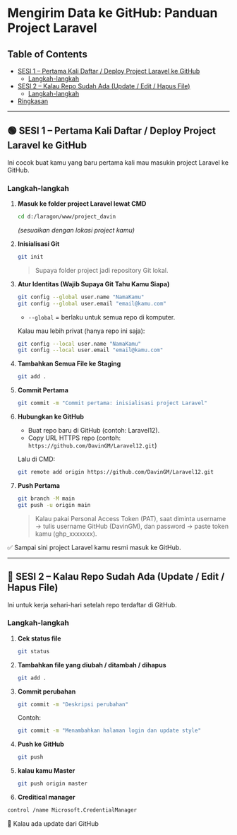 # Mengirim Data ke GitHub: Panduan Project Laravel

## Table of Contents
- [SESI 1 – Pertama Kali Daftar / Deploy Project Laravel ke GitHub](#sesi-1--pertama-kali-daftar--deploy-project-laravel-ke-github)
    - [Langkah-langkah](#langkah-langkah)
- [SESI 2 – Kalau Repo Sudah Ada (Update / Edit / Hapus File)](#sesi-2--kalau-repo-sudah-ada-update--edit--hapus-file)
    - [Langkah-langkah](#langkah-langkah-1)
- [Ringkasan](#ringkasan)

---

## 🟢 SESI 1 – Pertama Kali Daftar / Deploy Project Laravel ke GitHub

Ini cocok buat kamu yang baru pertama kali mau masukin project Laravel ke GitHub.

### Langkah-langkah

1. **Masuk ke folder project Laravel lewat CMD**
     
     ```bash
     cd d:/laragon/www/project_davin
     ```
     *(sesuaikan dengan lokasi project kamu)*

2. **Inisialisasi Git**

     ```bash
     git init
     ```
     > Supaya folder project jadi repository Git lokal.

3. **Atur Identitas (Wajib Supaya Git Tahu Kamu Siapa)**

     ```bash
     git config --global user.name "NamaKamu"
     git config --global user.email "email@kamu.com"
     ```
     - `--global` = berlaku untuk semua repo di komputer.

     Kalau mau lebih privat (hanya repo ini saja):

     ```bash
     git config --local user.name "NamaKamu"
     git config --local user.email "email@kamu.com"
     ```

4. **Tambahkan Semua File ke Staging**

     ```bash
     git add .
     ```

5. **Commit Pertama**

     ```bash
     git commit -m "Commit pertama: inisialisasi project Laravel"
     ```

6. **Hubungkan ke GitHub**

     - Buat repo baru di GitHub (contoh: Laravel12).
     - Copy URL HTTPS repo (contoh:  
         `https://github.com/DavinGM/Laravel12.git`)

     Lalu di CMD:

     ```bash
     git remote add origin https://github.com/DavinGM/Laravel12.git
     ```

7. **Push Pertama**

     ```bash
     git branch -M main
     git push -u origin main
     ```

     > Kalau pakai Personal Access Token (PAT), saat diminta username → tulis username GitHub (DavinGM), dan password → paste token kamu (ghp_xxxxxxx).

✅ Sampai sini project Laravel kamu resmi masuk ke GitHub.

---

## 🔄 SESI 2 – Kalau Repo Sudah Ada (Update / Edit / Hapus File)

Ini untuk kerja sehari-hari setelah repo terdaftar di GitHub.

### Langkah-langkah

1. **Cek status file**

     ```bash
     git status
     ```

2. **Tambahkan file yang diubah / ditambah / dihapus**

     ```bash
     git add .
     ```

3. **Commit perubahan**

     ```bash
     git commit -m "Deskripsi perubahan"
     ```
     Contoh:
     ```bash
     git commit -m "Menambahkan halaman login dan update style"
     ```

4. **Push ke GitHub**

     ```bash
     git push
     ```
4. **kalau kamu Master**
     ```bash
     git push origin master
     ```

5. **Creditical manager**
```bash
control /name Microsoft.CredentialManager
```

🔁 Kalau ada update dari GitHub
